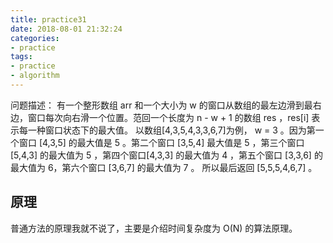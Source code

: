 ```yaml
---
title: practice31
date: 2018-08-01 21:32:24
categories:
- practice
tags:
- practice
- algorithm
---
```

问题描述：
有一个整形数组 arr 和一个大小为 w 的窗口从数组的最左边滑到最右边，窗口每次向右滑一个位置。范回一个长度为 n - w + 1 的数组 res ，res[i] 表示每一种窗口状态下的最大值。
以数组[4,3,5,4,3,3,6,7]为例， w = 3 。因为第一个窗口 [4,3,5] 的最大值是 5 。第二个窗口 [3,5,4] 最大值是 5 ，第三个窗口 [5,4,3] 的最大值为 5 ，第四个窗口[4,3,3] 的最大值为 4 ，第五个窗口 [3,3,6] 的最大值为 6，第六个窗口 [3,6,7] 的最大值为 7 。
所以最后返回 [5,5,5,4,6,7] 。
<!-- more -->
## 原理
普通方法的原理我就不说了，主要是介绍时间复杂度为 O(N) 的算法原理。


